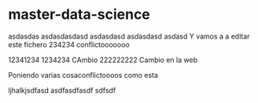 # master-data-science
asdasdas
asdasdasdasd
asdasdasd
asdasdasd
asdasd
Y vamos a a editar este fichero
234234 conflictooooooo

12341234
1234234
CAmbio 222222222
Cambio en la web

Poniendo varias cosaconflictoooos como esta

ljhalkjsdfasd
asdfasdfasdf
sdfsdf
